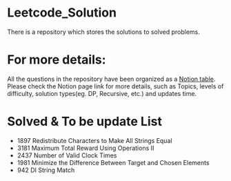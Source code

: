 # Leetcode_Solution
There is a repository which stores the solutions to solved problems.

# For more details:
All the questions in the repository have been organized as a [Notion table](https://www.notion.so/Leetcode-5bace82e9c4c4c299ccc21fe8ffb6b7b).  
Please check the Notion page link for more details, such as Topics, levels of difficulty, solution types(eg. DP, Recursive, etc.) and updates time.

# Solved & To be update List
- 1897 Redistribute Characters to Make All Strings Equal
- 3181 Maximum Total Reward Using Operations II
- 2437 Number of Valid Clock Times
- 1981 Minimize the Difference Between Target and Chosen Elements
- 942 DI String Match
